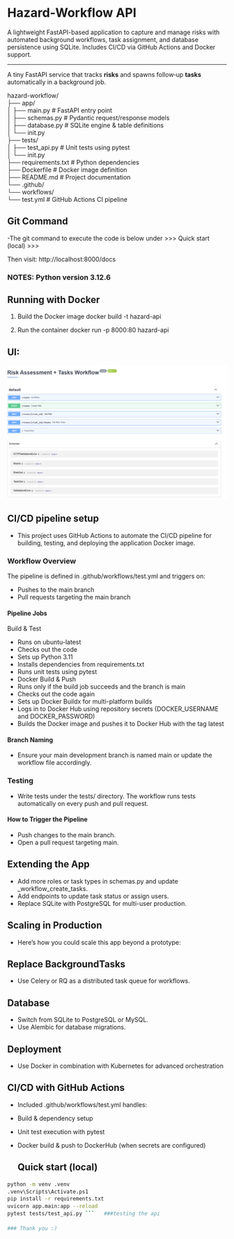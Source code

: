 # Hazard‑Workflow API
A lightweight FastAPI-based application to capture and manage risks with automated background workflows, task assignment, and database persistence using SQLite. Includes CI/CD via GitHub Actions and Docker support.

---
A tiny FastAPI service that tracks **risks** and spawns follow‑up **tasks** automatically in a background job.

hazard-workflow/  
├── app/  
│ ├── main.py # FastAPI entry point  
│ ├── schemas.py # Pydantic request/response models  
│ ├── database.py # SQLite engine & table definitions  
│ └── init.py  
├── tests/  
│ ├── test_api.py # Unit tests using pytest  
│ └── init.py  
├── requirements.txt # Python dependencies  
├── Dockerfile # Docker image definition  
├── README.md # Project documentation  
└── .github/  
    └── workflows/  
        └── test.yml # GitHub Actions CI pipeline  

## Git Command
-The git command to execute the code is below under >>> Quick start (local) >>>

Then visit: http://localhost:8000/docs

### NOTES: Python version 3.12.6

## Running with Docker 
1. Build the Docker image
docker build -t hazard-api 

2. Run the container
docker run -p 8000:80 hazard-api

## UI:
![Screenshot of a FASTAPI.](SwaggerUI.png)

## CI/CD pipeline setup
- This project uses GitHub Actions to automate the CI/CD pipeline for building, testing, and deploying the application Docker image.

### Workflow Overview
The pipeline is defined in .github/workflows/test.yml and triggers on:
- Pushes to the main branch
- Pull requests targeting the main branch

#### Pipeline Jobs
Build & Test
- Runs on ubuntu-latest
- Checks out the code
- Sets up Python 3.11
- Installs dependencies from requirements.txt
- Runs unit tests using pytest
- Docker Build & Push
- Runs only if the build job succeeds and the branch is main
- Checks out the code again
- Sets up Docker Buildx for multi-platform builds
- Logs in to Docker Hub using repository secrets (DOCKER_USERNAME and DOCKER_PASSWORD)
- Builds the Docker image and pushes it to Docker Hub with the tag latest

#### Branch Naming
- Ensure your main development branch is named main or update the workflow file accordingly.

### Testing
- Write tests under the tests/ directory. The workflow runs tests automatically on every push and pull request.

#### How to Trigger the Pipeline
- Push changes to the main branch.
- Open a pull request targeting main.

## Extending the App
- Add more roles or task types in schemas.py and update _workflow_create_tasks.
- Add endpoints to update task status or assign users.
- Replace SQLite with PostgreSQL for multi-user production.

## Scaling in Production
- Here’s how you could scale this app beyond a prototype:

## Replace BackgroundTasks
- Use Celery or RQ as a distributed task queue for workflows.

## Database
- Switch from SQLite to PostgreSQL or MySQL.
- Use Alembic for database migrations.

## Deployment
- Use Docker in combination with Kubernetes for advanced orchestration


## CI/CD with GitHub Actions
- Included .github/workflows/test.yml handles:
- Build & dependency setup
- Unit test execution with pytest
- Docker build & push to DockerHub (when secrets are configured)

  ## Quick start (local)

```bash
python -m venv .venv 
.venv\Scripts\Activate.ps1
pip install -r requirements.txt
uvicorn app.main:app --reload
pytest tests/test_api.py ```   ###testing the api 

### Thank you :) 
